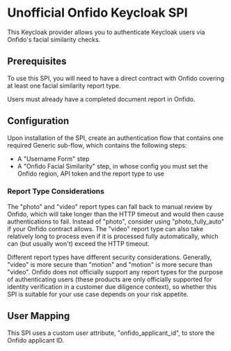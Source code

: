 # Unofficial Onfido Keycloak SPI
This Keycloak provider allows you to authenticate Keycloak users via Onfido's facial similarity checks.

## Prerequisites
To use this SPI, you will need to have a direct contract with Onfido covering at least one facial similarity report type.

Users must already have a completed document report in Onfido.

## Configuration
Upon installation of the SPI, create an authentication flow that contains one required Generic sub-flow, which contains the following steps:

- A "Username Form" step
- A "Onfido Facial Similarity" step, in whose config you must set the Onfido region, API token and the report type to use

### Report Type Considerations
The "photo" and "video" report types can fall back to manual review by Onfido, which will take longer than the HTTP timeout and would then cause authentications to fail. Instead of "photo", consider using "photo_fully_auto" if your Onfido contract allows. The "video" report type can also take relatively long to process even if it is processed fully automatically, which can (but usually won't) exceed the HTTP timeout.

Different report types have different security considerations. Generally, "video" is more secure than "motion" and "motion" is more secure than "video". Onfido does not officially support any report types for the purpose of authenticating users (these products are only officially supported for identity verification in a customer due diligence context), so whether this SPI is suitable for your use case depends on your risk appetite.

## User Mapping
This SPI uses a custom user attribute, "onfido_applicant_id", to store the Onfido applicant ID.